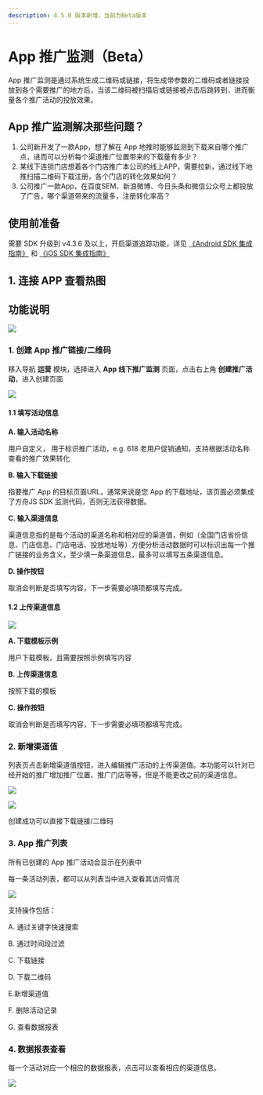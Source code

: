 ```yaml
---
description: 4.5.0 版本新增，当前为Beta版本
---
```


# App 推广监测（Beta）

App 推广监测是通过系统生成二维码或链接，将生成带参数的二维码或者链接投放到各个需要推广的地方后，当该二维码被扫描后或链接被点击后跳转到，进而衡量各个推广活动的投放效果。

## App 推广监测解决那些问题？

1. 公司新开发了一款App，想了解在 App 地推时能够监测到下载来自哪个推广点，进而可以分析每个渠道推广位置带来的下载量有多少？
2. 某线下连锁门店想着各个门店推广本公司的线上APP，需要拉新，通过线下地推扫描二维码下载注册，各个门店的转化效果如何？
3. 公司推广一款App，在百度SEM、新浪微博、今日头条和微信公众号上都投放了广告，哪个渠道带来的流量多，注册转化率高？

## 使用前准备

需要 SDK 升级到 v4.3.6 及以上，开启渠道追踪功能，详见 [《Android SDK 集成指南》](https://docs.analysys.cn/ark/integration/sdk/android#chu-shi-hua-jie-kou) 和 [《iOS SDK 集成指南》](https://docs.analysys.cn/ark/integration/sdk/ios#chu-shi-hua-jie-kou)

## 1. 连接 APP 查看热图

## 功能说明

![](../../.gitbook/assets/image%20%2814%29.png)

### 1. 创建 App 推广链接/二维码

移入导航 **运营** 模块，选择进入 **App 线下推广监测** 页面，点击右上角 **创建推广活动**，进入创建页面

![](../../.gitbook/assets/image%20%2887%29.png)

#### 1.1 填写活动信息

**A. 输入活动名称**

用户自定义， 用于标识推广活动，e.g. 618 老用户促销通知，支持根据活动名称查看的推广效果转化

**B. 输入下载链接**

指要推广 App 的目标页面URL，通常来说是您 App 的下载地址，该页面必须集成了方舟JS SDK 监测代码，否则无法获得数据。

**C. 输入渠道信息**

渠道信息指的是每个活动的渠道名称和相对应的渠道值，例如（全国门店省份信息、门店信息、门店电话、投放地址等）方便分析活动数据时可以标识出每一个推广链接的业务含义，至少填一条渠道信息，最多可以填写五条渠道信息。

**D. 操作按钮**

取消会判断是否填写内容，下一步需要必填项都填写完成。

#### 1.2 上传渠道信息

![](../../.gitbook/assets/image%20%2843%29.png)

**A. 下载模板示例**

用户下载模板，且需要按照示例填写内容

**B. 上传渠道信息**

按照下载的模板

**C. 操作按钮**

取消会判断是否填写内容，下一步需要必填项都填写完成。

### 2. 新增渠道值

列表页点击新增渠道值按钮，进入编辑推广活动的上传渠道值。本功能可以针对已经开始的推广增加推广位置、推广门店等等，但是不能更改之前的渠道信息。

![](../../.gitbook/assets/image%20%2822%29.png)

![](../../.gitbook/assets/image%20%28238%29.png)

创建成功可以直接下载链接/二维码

### 3. App 推广列表

所有已创建的 App 推广活动会显示在列表中

每一条活动列表，都可以从列表当中进入查看其访问情况 

![](../../.gitbook/assets/image%20%2811%29.png)

支持操作包括：

A. 通过关键字快速搜索

B. 通过时间段过滤

C. 下载链接

D. 下载二维码

E.新增渠道值

F. 删除活动记录

G. 查看数据报表

### 4. 数据报表查看

每一个活动对应一个相应的数据报表，点击可以查看相应的渠道信息。

![](../../.gitbook/assets/image%20%28258%29.png)

